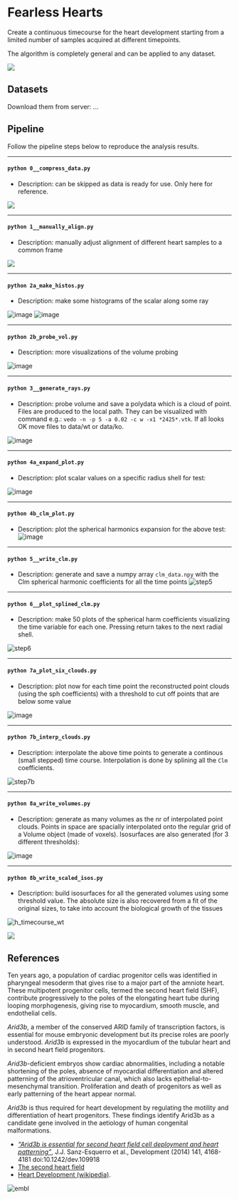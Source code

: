 # Fearless Hearts

Create a continuous timecourse for the heart development starting from a limited number of samples acquired at different timepoints.

The algorithm is completely general and can be applied to any dataset.

![](https://user-images.githubusercontent.com/32848391/94369891-ad9d9680-00ec-11eb-8efc-960416a5a0d0.png)

## Datasets

Download them from server: ...


## Pipeline

Follow the pipeline steps below to reproduce the analysis results.

---
#### `python 0__compress_data.py`
- Description: can be skipped as data is ready for use. Only here for reference.

![](https://user-images.githubusercontent.com/32848391/94371727-f2c7c580-00f8-11eb-8175-98cd60b0d0cd.png)

---
#### `python 1__manually_align.py`
- Description: manually adjust alignment of different heart samples to a common frame

![](https://user-images.githubusercontent.com/32848391/94369906-c0b06680-00ec-11eb-916a-29e0556bc937.png)

---
#### `python 2a_make_histos.py`
- Description: make some histograms of the scalar along some ray

![image](https://user-images.githubusercontent.com/32848391/94370284-6369e480-00ef-11eb-8235-458902c97ef1.png)
![image](https://user-images.githubusercontent.com/32848391/94370309-86949400-00ef-11eb-9b21-d4163de78c8f.png)

---
#### `python 2b_probe_vol.py`
- Description: more visualizations of the volume probing

![image](https://user-images.githubusercontent.com/32848391/94370391-11758e80-00f0-11eb-84b9-828b9d523a9d.png)

---
#### `python 3__generate_rays.py`
- Description: probe volume and save a polydata which is a cloud of point. Files are produced to the local path. They can be visualized with command e.g.:
`vedo -n -p 5 -a 0.02 -c w -x1 *2425*.vtk`. If all looks OK move files to data/wt or data/ko.

![image](https://user-images.githubusercontent.com/32848391/94370678-a2009e80-00f1-11eb-99a7-7dcf8b7582ef.png)


---
#### `python 4a_expand_plot.py`
- Description: plot scalar values on a specific radius shell for test:

![image](https://user-images.githubusercontent.com/32848391/94370795-569ac000-00f2-11eb-94ea-506aa02bd978.png)

---
#### `python 4b_clm_plot.py`
- Description: plot the spherical harmonics expansion for the above test:
![image](https://user-images.githubusercontent.com/32848391/94370869-c610af80-00f2-11eb-9828-5c36edade1ac.png)

---
#### `python 5__write_clm.py`
- Description: generate and save a numpy array `clm_data.npy` with the Clm spherical harmonic coefficients for all the time points
![step5](https://user-images.githubusercontent.com/32848391/94371848-bc3e7a80-00f9-11eb-8f07-16075893844e.gif)


---
#### `python 6__plot_splined_clm.py`
- Description: make 50 plots of the spherical harm coefficients visualizing the time variable for each one. Pressing return takes to the next radial shell.

![step6](https://user-images.githubusercontent.com/32848391/94371751-1ee34680-00f9-11eb-9aaf-ce93ca54efc4.gif)


---
#### `python 7a_plot_six_clouds.py`
- Description: plot now for each time point the reconstructed point clouds (using the sph coefficients) with a threshold to cut off points that are below some value

![image](https://user-images.githubusercontent.com/32848391/94371614-14747d00-00f8-11eb-8760-1e1c288df60e.png)


---
#### `python 7b_interp_clouds.py`
- Description: interpolate the above time points to generate a continous (small stepped) time course. Interpolation is done by splining all the `Clm` coefficients.

![step7b](https://user-images.githubusercontent.com/32848391/94372187-00327f00-00fc-11eb-88b2-dd8f5dbdff51.gif)


---
#### `python 8a_write_volumes.py`
- Description: generate as many volumes as the nr of interpolated point clouds. Points in space are spacially interpolated onto the regular grid of a Volume object (made of voxels). Isosurfaces are also generated (for 3 different thresholds):

![image](https://user-images.githubusercontent.com/32848391/94372279-88b11f80-00fc-11eb-859f-ba25085c87eb.png)


---
#### `python 8b_write_scaled_isos.py`
- Description: build isosurfaces for all the generated volumes using some threshold value. The absolute size is also recovered from a fit of the original sizes, to take into account the biological growth of the tissues

![h_timecourse_wt](https://user-images.githubusercontent.com/32848391/94372352-f4938800-00fc-11eb-84e8-9804aae3c27c.gif)

![](https://user-images.githubusercontent.com/32848391/94369930-e5a4d980-00ec-11eb-980c-9b012cc821c4.png)


## References

Ten years ago, a population of cardiac progenitor cells was identified
 in pharyngeal mesoderm that gives rise to a major part of the amniote heart.
 These multipotent progenitor cells, termed the second heart field (SHF),
 contribute progressively to the poles of the elongating heart tube during
  looping morphogenesis, giving rise to myocardium, smooth muscle, and endothelial cells.

_Arid3b_, a member of the conserved ARID family of transcription
factors, is essential for mouse embryonic development but its precise
roles are poorly understood.
_Arid3b_ is expressed in the myocardium of the tubular heart and in second heart field
progenitors.

_Arid3b_-deficient embryos show cardiac abnormalities,
including a notable shortening of the poles, absence of myocardial
differentiation and altered patterning of the atrioventricular canal,
which also lacks epithelial-to-mesenchymal transition.
Proliferation and death of progenitors as well as early patterning of the heart
appear normal.

_Arid3b_ is thus required for heart development by regulating
the motility and differentiation of heart progenitors. These findings
identify Arid3b as a candidate gene involved in the aetiology of human
congenital malformations.

- _[“Arid3b is essential for second heart field cell deployment and heart patterning”](https://dev.biologists.org/content/141/21/4168)_, J.J. Sanz-Esquerro et al., Development (2014) 141, 4168-4181 doi:10.1242/dev.109918
- [The second heart field](https://pubmed.ncbi.nlm.nih.gov/22449840/)
- [Heart Development (wikipedia)](https://en.wikipedia.org/wiki/Heart_development).

![embl](https://user-images.githubusercontent.com/32848391/94371851-c3658880-00f9-11eb-9c2a-d418adb93d59.gif)




